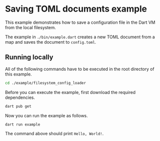 # Saving TOML documents example

This example demonstrates how to save a configuration file in the Dart VM from the local filesystem.

The example in `./bin/example.dart` creates a new TOML document from a map and saves the document to `config.toml`.

## Running locally

All of the following commands have to be executed in the root directory of this example.

```bash
cd ./example/filesystem_config_loader
```

Before you can execute the example, first download the required dependencies.

```bash
dart pub get
```

Now you can run the example as follows.

```bash
dart run example
```

The command above should print `Hello, World!`.
